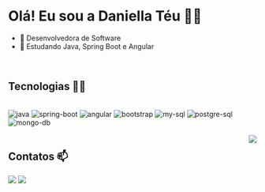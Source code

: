 <h1 align="left">Olá! Eu sou a Daniella Téu 👋👋</h1>

- 🔭 Desenvolvedora de Software
- 🌱 Estudando Java, Spring Boot e Angular

<br>
<h2 align="left">Tecnologias 👩‍💻</h2>
<div style="display: inline_block"><br>
  <img alt="java" src="https://img.shields.io/badge/Java-ED8B00?style=for-the-badge&logo=openjdk&logoColor=white">
  <img alt="spring-boot" src="https://img.shields.io/badge/Spring-6DB33F?style=for-the-badge&logo=spring&logoColor=white">
  <img alt="angular"src="https://img.shields.io/badge/Angular-DD0031?style=for-the-badge&logo=angular&logoColor=white">
  <img alt="bootstrap"src="https://img.shields.io/badge/Bootstrap-563D7C?style=for-the-badge&logo=bootstrap&logoColor=white">
  <img alt="my-sql" src="https://img.shields.io/badge/MySQL-00000F?style=for-the-badge&logo=mysql&logoColor=white">
  <img alt="postgre-sql" src="https://img.shields.io/badge/PostgreSQL-316192?style=for-the-badge&logo=postgresql&logoColor=white">
  <img alt="mongo-db" src="https://img.shields.io/badge/MongoDB-4EA94B?style=for-the-badge&logo=mongodb&logoColor=white">
</div>

<br>
<img align="right" src="https://i.picasion.com/pic92/6d8a9a0ddd925254bbfcb41f11368e2a.gif"/>
<h2 align="left">Contatos 📫</h2>
<div>
<a href = "mailto:daniellateun@gmail.com"><img src="https://img.shields.io/badge/Gmail-D14836?style=for-the-badge&logo=gmail&logoColor=white" target="_blank"></a>
<a href="https://www.linkedin.com/in/daniella-nascimento/" target="_blank"><img src="https://img.shields.io/badge/LinkedIn-0077B5?style=for-the-badge&logo=linkedin&logoColor=white" target="_blank"></a>
</div>
